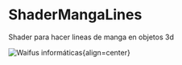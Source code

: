 # ShaderMangaLines
 Shader para hacer lineas de manga en objetos 3d

![Waifus informáticas](https://media.tenor.com/BUdQSXg9u88AAAAd/azumanga-daioh-azumanga.gif){align=center}